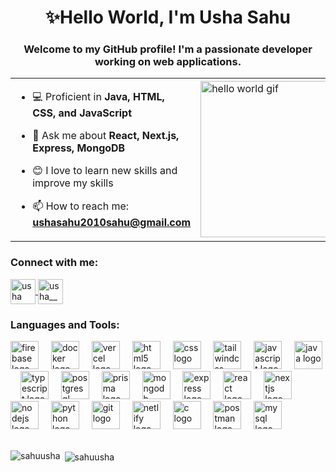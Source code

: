 <h1 align="center">✨Hello World, I'm Usha Sahu</h1>

<h3 align="center">Welcome to my GitHub profile! I'm a passionate developer working on web applications.</h3>

<div align="center">
<table>
  <tr>
    <td>

- 💻 Proficient in **Java, HTML, CSS, and JavaScript**  
- 💬 Ask me about **React, Next.js, Express, MongoDB**  
- 😊 I love to learn new skills and improve my skills  
- 📫 How to reach me: **ushasahu2010sahu@gmail.com**

    </td>
    <td>
      <img src="https://media.tenor.com/kjXMU4dl8lAAAAAC/hello-world.gif" alt="hello world gif" width="250"/>
    </td>
  </tr>
</table>
</div>

<h3 align="left">Connect with me:</h3>
<p align="left">
  <a href="https://linkedin.com/in/ushasahu2010" target="blank">
    <img align="center" src="https://raw.githubusercontent.com/rahuldkjain/github-profile-readme-generator/master/src/images/icons/Social/linked-in-alt.svg" alt="usha sahu" width="40" height="40" />
  </a>
  <a href="https://instagram.com/usha__7638" target="blank">
    <img align="center" src="https://raw.githubusercontent.com/rahuldkjain/github-profile-readme-generator/master/src/images/icons/Social/instagram.svg" alt="usha__7638" width="40" height="40" />
  </a>
</p>


<h3 align="left">Languages and Tools:</h3>
<div align="left">
  <img src="https://cdn.jsdelivr.net/gh/devicons/devicon/icons/firebase/firebase-plain-wordmark.svg" height="45" alt="firebase logo" />
  <img width="12" />
  <img src="https://cdn.jsdelivr.net/gh/devicons/devicon/icons/docker/docker-plain-wordmark.svg" height="45" alt="docker logo" />
  <img width="12" />
  <img src="https://skillicons.dev/icons?i=vercel" height="45" alt="vercel logo" />
  <img width="12" />
  <img src="https://cdn.jsdelivr.net/gh/devicons/devicon/icons/html5/html5-original.svg" height="45" alt="html5 logo" />
  <img width="12" />
  <img src="https://cdn.jsdelivr.net/gh/devicons/devicon/icons/css3/css3-original.svg" height="45" alt="css logo" />
  <img width="12" />
  <img src="https://cdn.jsdelivr.net/gh/devicons/devicon/icons/tailwindcss/tailwindcss-original-wordmark.svg" height="45" alt="tailwindcss logo" />
  <img width="12" />
  <img src="https://cdn.jsdelivr.net/gh/devicons/devicon/icons/javascript/javascript-original.svg" height="45" alt="javascript logo" />
  <img width="12" />
  <img src="https://cdn.jsdelivr.net/gh/devicons/devicon/icons/java/java-original.svg" height="45" alt="java logo" />
  <img width="12" />
  <img src="https://cdn.jsdelivr.net/gh/devicons/devicon/icons/typescript/typescript-original.svg" height="45" alt="typescript logo" />
  <img width="12" />
  <img src="https://cdn.jsdelivr.net/gh/devicons/devicon/icons/postgresql/postgresql-original.svg" height="45" alt="postgresql logo" />
  <img width="12" />
  <img src="https://skillicons.dev/icons?i=prisma" height="45" alt="prisma logo" />
  <img width="12" />
  <img src="https://cdn.simpleicons.org/mongodb/47A248" height="45" alt="mongodb logo" />
  <img width="12" />
  <img src="https://skillicons.dev/icons?i=express" height="45" alt="express logo" />
  <img width="12" />
  <img src="https://cdn.simpleicons.org/react/61DAFB" height="45" alt="react logo" />
  <img width="12" />
  <img src="https://skillicons.dev/icons?i=nextjs" height="45" alt="nextjs logo" />
  <img width="12" />
  <img src="https://cdn.simpleicons.org/nodedotjs/339933" height="45" alt="nodejs logo" />
  <img width="12" />
  <img src="https://skillicons.dev/icons?i=py" height="45" alt="python logo" />
  <img width="12" />
  <img src="https://cdn.simpleicons.org/git/F05032" height="45" alt="git logo" />
  <img width="12" />
  <img src="https://cdn.simpleicons.org/netlify/00C7B7" height="45" alt="netlify logo" />
  <img width="12" />
  <img src="https://cdn.simpleicons.org/c/A8B9CC" height="45" alt="c logo" />
  <img width="12" />
  <img src="https://cdn.simpleicons.org/postman/FF6C37" height="45" alt="postman logo" />
  <img width="12" />
  <img src="https://cdn.simpleicons.org/mysql/4479A1" height="45" alt="mysql logo" />
</div>

<br/>

<p><img align="left" src="https://github-readme-stats.vercel.app/api/top-langs?username=sahuusha&show_icons=true&locale=en&layout=compact" alt="sahuusha" /></p>

<p>&nbsp;<img align="center" src="https://github-readme-stats.vercel.app/api?username=sahuusha&show_icons=true&locale=en" alt="sahuusha" /></p>
